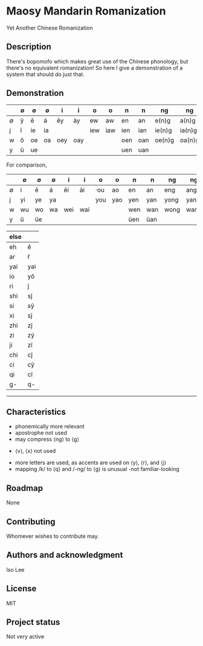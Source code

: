 # Maosy Mandarin Romanization
Yet Another Chinese Romanization

## Description
There's bopomofo which makes great use of the Chinese phonology, but there's no equivalent romanization! So here I give a demonstration of a system that should do just that.

## Demonstration
|  | ∅ | ∅ | ∅ | i | i | o | o | n | n | ng | ng |
| - | - | - | - | - | - | - | - | - | - | - | - |
| ∅ | ŷ | ē | á | ěy | ày | ew | aw | en | an | e(n)g | a(n)g |
| j | î | ie | ia | | | iew | iaw | ien | ian | ie(n)g | ia(n)g |
| w | ô | oe | oa | oey | oay | | | oen | oan | oe(n)g | oa(n)g |
| y | û | ue | | | | | | uen | uan |  | |

For comparison,

|  | ∅ | ∅ | ∅ | i | i | o | o | n | n | ng | ng |
| - | - | - | - | - | - | - | - | - | - | - | - |
| ∅ | i | ē | á | ěi | ài | ·ou | ao | en | an | eng | ang |
| j | yi | ye | ya | | | you | yao | yen | yan | yong | yang |
| w | wu | wo | wa | wei | wai | | | wen | wan | wong | wang |
| y | ü | üe | | | | | | üen | üan |  | |

| else | |
| - | - |
| eh | ê |
| ar | r̂ |
| yai | yai |
| io | yô |
| ri | ĵ |
| shi | sĵ |
| si | sŷ |
| xi | sĵ |
| zhi | zĵ |
| zi | zŷ |
| ji | zî |
| chi | cĵ |
| ci | cŷ |
| qi | cî |
| g- | q- |

***

## Characteristics
+ phonemically more relevant
+ apostrophe not used
+ may compress ⟨ng⟩ to ⟨g⟩
* ⟨v⟩, ⟨x⟩ not used
- more letters are used, as accents are used on ⟨y⟩, ⟨r⟩, and ⟨j⟩
- mapping /k/ to ⟨q⟩ and /-ng/ to ⟨g⟩ is unusual
-not familiar-looking

## Roadmap
None

## Contributing
Whomever wishes to contribute may.

## Authors and acknowledgment
Iso Lee

## License
MIT

## Project status
Not very active

